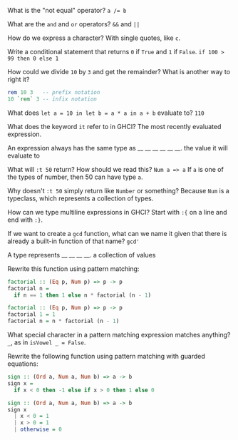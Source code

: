 What is the "not equal" operator?
`a /= b`

What are the `and` and `or` operators?
`&&` and `||`

How do we express a character?
With single quotes, like `c`.

Write a conditional statement that returns `0` if `True` and `1` if `False`.
`if 100 > 99 then 0 else 1`

How could we divide `10` by `3` and get the remainder?  What is another way to right it?
```haskell
rem 10 3   -- prefix notation
10 `rem` 3 -- infix notation
```

What does `let a = 10 in let b = a * a in a + b` evaluate to?
`110`

What does the keyword `it` refer to in GHCI?
The most recently evaluated expression.

An expression always has the same type as __ __ __ __ __ __.
the value it will evaluate to

What will `:t 50` return?  How should we read this?
`Num a => a`
If `a` is one of the types of number, then 50 can have type `a`.

Why doesn't `:t 50` simply return like `Number` or something?
Because `Num` is a typeclass, which represents a collection of types.

How can we type multiline expressions in GHCI?
Start with `:{` on a line and end with `:}`.

If we want to create a `gcd` function, what can we name it given that there is already a built-in function of that name?
`gcd'`

A type represents __ __ __ __.
a collection of values

Rewrite this function using pattern matching:
```haskell
factorial :: (Eq p, Num p) => p -> p
factorial n =
  if n == 1 then 1 else n * factorial (n - 1)
```
```haskell
factorial :: (Eq p, Num p) => p -> p
factorial 1 = 1
factorial n = n * factorial (n - 1)
```

What special character in a pattern matching expression matches anything?
`_`, as in `isVowel _ = False`.

Rewrite the following function using pattern matching with guarded equations:
```haskell
sign :: (Ord a, Num a, Num b) => a -> b
sign x =
  if x < 0 then -1 else if x > 0 then 1 else 0
```
```haskell
sign :: (Ord a, Num a, Num b) => a -> b
sign x
  | x < 0 = 1
  | x > 0 = 1
  | otherwise = 0
```
